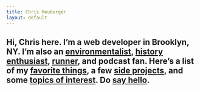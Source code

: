 ```yaml
---
title: Chris Heuberger
layout: default
---
```


<div class="main-content">

  <section class="home-intro">
    <h1 class="home-intro-text">Hi, Chris here. I&#8217;m a web developer in Brooklyn, NY. I&#8217;m also an <a class="home-intro-link allow-hyphen" href="https://renewableheatnow.org" target="_blank" rel="noopener">environmentalist</a>, <a class="home-intro-link" href="https://www.bushwickbrewingtour.com" target="_blank" rel="noopener">history enthusiast</a>, <a class="home-intro-link" href="/rrbc" target="_blank" rel="noopener">runner</a>, and podcast fan. Here&#8217;s a list of my <a class="home-intro-link" href="/favorite-things">favorite things</a>, a few <a class="home-intro-link" href="/side-projects">side projects</a>, and some <a class="home-intro-link" href="/talks">topics of interest</a>. Do <a class="home-intro-link" href="mailto:chrisheuberg@gmail.com" target="_blank" rel="noopener" title="chrisheuberg@gmail.com">say hello</a>.</h1>
  </section>
</div>
